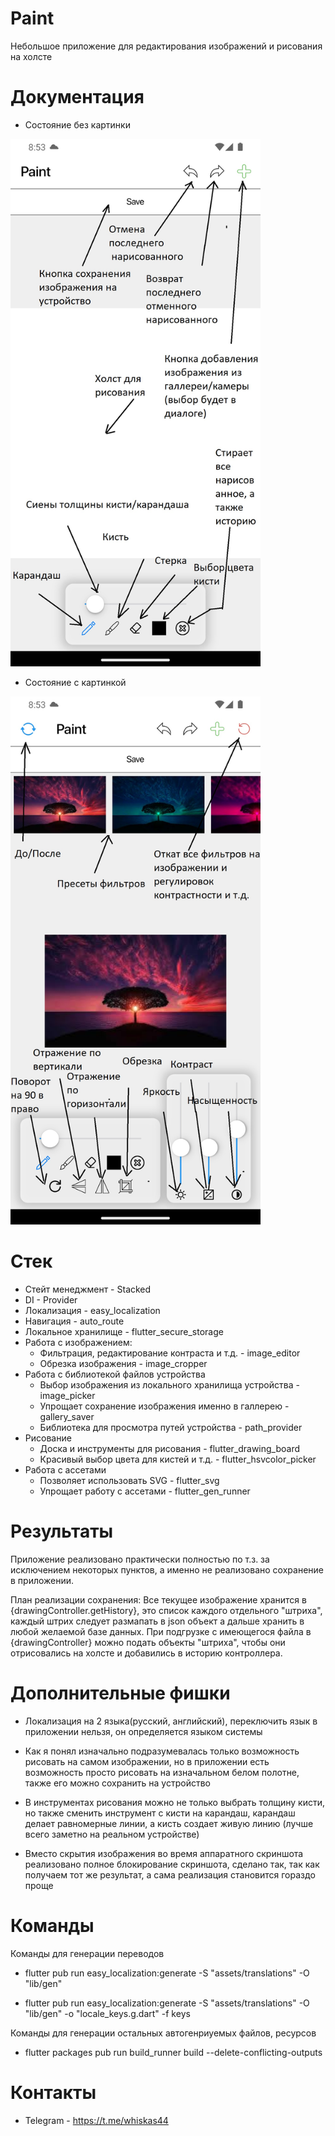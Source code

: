# Paint

Небольшое приложение для редактирования изображений и рисования на холсте

# Документация

* Состояние без картинки

<img width="400" src="assets/images/without_image.jpg"><p>

* Состояние с картинкой

<img width="400" src="assets/images/with_image.jpg"><p>

# Стек

* Стейт менеджмент - Stacked
* DI - Provider
* Локализация - easy_localization
* Навигация - auto_route
* Локальное хранилище - flutter_secure_storage
* Работа с изображением: 
  * Фильтрация, редактирование контраста и т.д. - image_editor
  * Обрезка изображения - image_cropper
* Работа с библиотекой файлов устройства
  * Выбор изображения из локального хранилища устройства - image_picker
  * Упрощает сохранение изображения именно в галлерею - gallery_saver
  * Библиотека для просмотра путей устройства - path_provider
* Рисование
  * Доска и инструменты для рисования - flutter_drawing_board
  * Красивый выбор цвета для кистей и т.д. - flutter_hsvcolor_picker
* Работа с ассетами
  * Позволяет использовать SVG - flutter_svg
  * Упрощает работу с ассетами - flutter_gen_runner

# Результаты

Приложение реализовано практически полностью по т.з. за исключением некоторых пунктов, а именно не реализовано сохранение в приложении.

План реализации сохранения: 
        Все текущее изображение хранится в {drawingController.getHistory}, это список каждого отдельного "штриха", каждый штрих следует размапать в json объект а дальше хранить в любой желаемой базе данных. При подгрузке с имеющегося файла в {drawingController} можно подать объекты "штриха", чтобы они отрисовались  на холсте и добавились в историю контроллера.

# Дополнительные фишки

* Локализация на 2 языка(русский, английский), переключить язык в приложении нельзя, он определяется языком системы
    
* Как я понял изначально подразумевалась только возможность рисовать на самом изображении, но в приложении есть возможность просто рисовать на изначальном белом полотне, также его можно сохранить на устройство

* В инструментах рисования можно не только выбрать толщину кисти, но также сменить инструмент с кисти на карандаш, карандаш делает равномерные линии, а кисть создает живую линию (лучше всего заметно на реальном устройстве)

* Вместо скрытия изображения во время аппаратного скриншота реализовано полное блокирование скриншота, сделано так, так как получаем тот же результат, а сама реализация становится гораздо проще

# Команды

Команды для генерации переводов

* flutter pub run easy_localization:generate -S "assets/translations" -O "lib/gen"

* flutter pub run easy_localization:generate -S "assets/translations" -O "lib/gen"  -o "locale_keys.g.dart" -f keys

Команды для генерации остальных автогенриуемых файлов, ресурсов

* flutter packages pub run build_runner build --delete-conflicting-outputs

# Контакты

* Telegram - https://t.me/whiskas44
